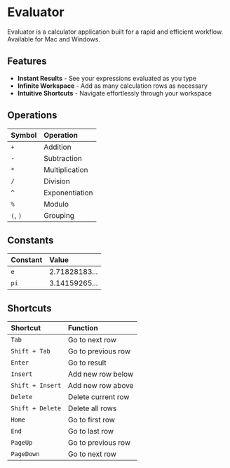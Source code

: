 # Evaluator

Evaluator is a calculator application built for a rapid and efficient workflow. Available for Mac and Windows.

## Features

* **Instant Results** - See your expressions evaluated as you type
* **Infinite Workspace** - Add as many calculation rows as necessary
* **Intuitive Shortcuts** - Navigate effortlessly through your workspace

## Operations

| Symbol | Operation |
|:--- |:--- |
| `+` | Addition |
| `-` | Subtraction |
| `*` | Multiplication |
| `/` | Division |
| `^` | Exponentiation |
| `%` | Modulo |
| `(`, `)` | Grouping |

## Constants

| Constant | Value |
|:--- |:--- |
| `e` | 2.71828183... |
| `pi` | 3.14159265... |

## Shortcuts

| Shortcut | Function |
|:--- |:--- |
| `Tab` | Go to next row |
| `Shift + Tab` | Go to previous row |
| `Enter` | Go to result |
| `Insert` | Add new row below |
| `Shift + Insert` | Add new row above |
| `Delete` | Delete current row |
| `Shift + Delete` | Delete all rows |
| `Home` | Go to first row |
| `End` | Go to last row |
| `PageUp` | Go to previous row |
| `PageDown` | Go to next row |
